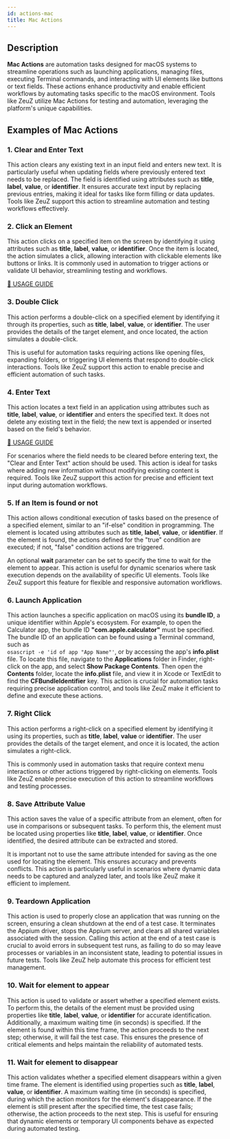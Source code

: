 ```yaml
---
id: actions-mac
title: Mac Actions
---
```


## Description

**Mac Actions** are automation tasks designed for macOS systems to streamline operations such as launching applications, managing files, executing Terminal commands, and interacting with UI elements like buttons or text fields. These actions enhance productivity and enable efficient workflows by automating tasks specific to the macOS environment. Tools like ZeuZ utilize Mac Actions for testing and automation, leveraging the platform's unique capabilities.

## Examples of Mac Actions

### 1. **Clear and Enter Text**
This action clears any existing text in an input field and enters new text. It is particularly useful when updating fields where previously entered text needs to be replaced. The field is identified using attributes such as **title**, **label**, **value**, or **identifier**. It ensures accurate text input by replacing previous entries, making it ideal for tasks like form filling or data updates. Tools like ZeuZ support this action to streamline automation and testing workflows effectively.

### 2. **Click an Element**
This action clicks on a specified item on the screen by identifying it using attributes such as **title**, **label**, **value**, or **identifier**. Once the item is located, the action simulates a click, allowing interaction with clickable elements like buttons or links. It is commonly used in automation to trigger actions or validate UI behavior, streamlining testing and workflows.

[🔗 USAGE GUIDE](actions/mac/enter-text)

### 3. **Double Click**
This action performs a double-click on a specified element by identifying it through its properties, such as **title**, **label**, **value**, or **identifier**. The user provides the details of the target element, and once located, the action simulates a double-click.

This is useful for automation tasks requiring actions like opening files, expanding folders, or triggering UI elements that respond to double-click interactions. Tools like ZeuZ support this action to enable precise and efficient automation of such tasks.

### 4. **Enter Text**
This action locates a text field in an application using attributes such as **title**, **label**, **value**, or **identifier** and enters the specified text. It does not delete any existing text in the field; the new text is appended or inserted based on the field's behavior.

[🔗 USAGE GUIDE](actions/mac/enter-text)

For scenarios where the field needs to be cleared before entering text, the "Clear and Enter Text" action should be used. This action is ideal for tasks where adding new information without modifying existing content is required. Tools like ZeuZ support this action for precise and efficient text input during automation workflows.

### 5. **If an Item is found or not**
This action allows conditional execution of tasks based on the presence of a specified element, similar to an "if-else" condition in programming. The element is located using attributes such as **title**, **label**, **value**, or **identifier**. If the element is found, the actions defined for the "true" condition are executed; if not, "false" condition actions are triggered.

An optional **wait** parameter can be set to specify the time to wait for the element to appear. This action is useful for dynamic scenarios where task execution depends on the availability of specific UI elements. Tools like ZeuZ support this feature for flexible and responsive automation workflows.

### 6. **Launch Application**
This action launches a specific application on macOS using its **bundle ID**, a unique identifier within Apple's ecosystem. For example, to open the Calculator app, the bundle ID **"com.apple.calculator"** must be specified. The bundle ID of an application can be found using a Terminal command, such as  
`osascript -e 'id of app "App Name"'`, or by accessing the app's **info.plist** file. To locate this file, navigate to the **Applications** folder in Finder, right-click on the app, and select  **Show Package Contents**. Then open the **Contents** folder, locate the **info.plist** file, and view it in Xcode or TextEdit to find the **CFBundleIdentifier** key. This action is crucial for automation tasks requiring precise application control, and tools like ZeuZ make it efficient to define and execute these actions.

### 7. **Right Click**
This action performs a right-click on a specified element by identifying it using its properties, such as **title**, **label**, **value** or **identifier**. The user provides the details of the target element, and once it is located, the action simulates a right-click.

This is commonly used in automation tasks that require context menu interactions or other actions triggered by right-clicking on elements. Tools like ZeuZ enable precise execution of this action to streamline workflows and testing processes.

### 8. **Save Attribute Value**
This action saves the value of a specific attribute from an element, often for use in comparisons or subsequent tasks. To perform this, the element must be located using properties like **title**, **label**, **value**, or **identifier**. Once identified, the desired attribute can be extracted and stored.

It is important not to use the same attribute intended for saving as the one used for locating the element. This ensures accuracy and prevents conflicts. This action is particularly useful in scenarios where dynamic data needs to be captured and analyzed later, and tools like ZeuZ make it efficient to implement.

### 9. **Teardown Application**
This action is used to properly close an application that was running on the screen, ensuring a clean shutdown at the end of a test case. It terminates the Appium driver, stops the Appium server, and clears all shared variables associated with the session. Calling this action at the end of a test case is crucial to avoid errors in subsequent test runs, as failing to do so may leave processes or variables in an inconsistent state, leading to potential issues in future tests. Tools like ZeuZ help automate this process for efficient test management.

### 10. **Wait for element to appear**
This action is used to validate or assert whether a specified element exists. To perform this, the details of the element must be provided using properties like **title**, **label**, **value**, or **identifier** for accurate identification. Additionally, a maximum waiting time (in seconds) is specified. If the element is found within this time frame, the action proceeds to the next step; otherwise, it will fail the test case. This ensures the presence of critical elements and helps maintain the reliability of automated tests.

### 11. **Wait for element to disappear**
This action validates whether a specified element disappears within a given time frame. The element is identified using properties such as **title**, **label**, **value**, or **identifier**. A maximum waiting time (in seconds) is specified, during which the action monitors for the element's disappearance. If the element is still present after the specified time, the test case fails; otherwise, the action proceeds to the next step. This is useful for ensuring that dynamic elements or temporary UI components behave as expected during automated testing.
